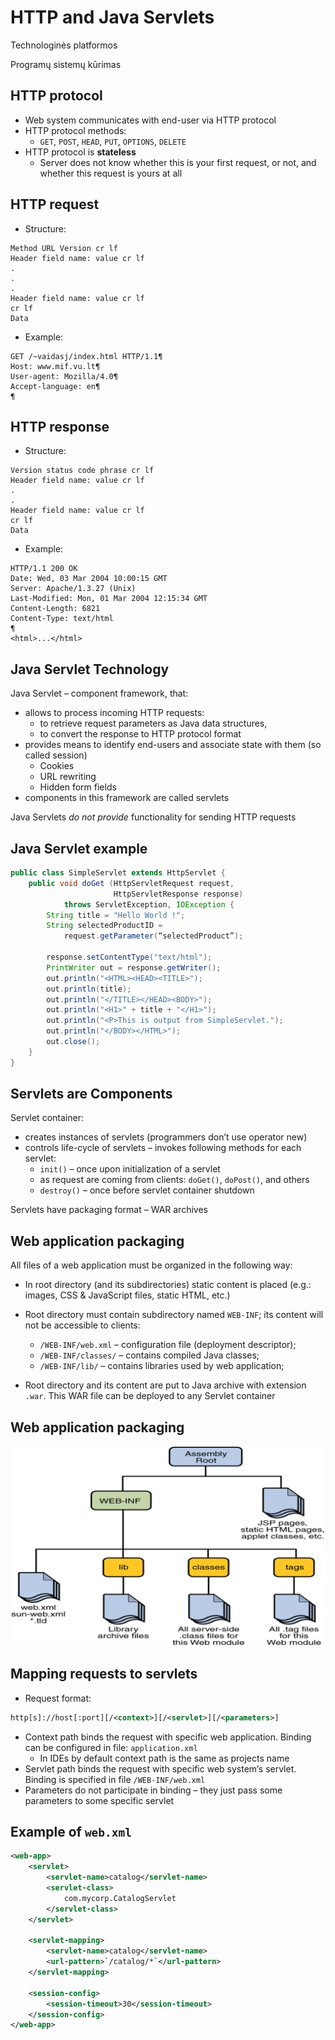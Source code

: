# HTTP and Java Servlets

Technologinės platformos

Programų sistemų kūrimas

## HTTP protocol

- Web system communicates with end-user via HTTP protocol
- HTTP protocol methods:
  - `GET`, `POST`, `HEAD`, `PUT`, `OPTIONS`, `DELETE`
- HTTP protocol is **stateless**
  - Server does not know whether this is your first request, or not, and whether this request is yours at all

## HTTP request 

- Structure: 
```http
Method URL Version cr lf
Header field name: value cr lf
.
.
.
Header field name: value cr lf
cr lf
Data
```

- Example:
```http
GET /~vaidasj/index.html HTTP/1.1¶
Host: www.mif.vu.lt¶
User-agent: Mozilla/4.0¶
Accept-language: en¶
¶
```

## HTTP response 

- Structure: 
```http
Version status code phrase cr lf
Header field name: value cr lf
.
.
Header field name: value cr lf
cr lf
Data
```

- Example:
```http
HTTP/1.1 200 OK
Date: Wed, 03 Mar 2004 10:00:15 GMT
Server: Apache/1.3.27 (Unix)
Last-Modified: Mon, 01 Mar 2004 12:15:34 GMT
Content-Length: 6821
Content-Type: text/html
¶
<html>...</html>
```

## Java Servlet Technology

Java Servlet – component framework, that:
- allows to process incoming HTTP requests: 
  - to retrieve request parameters as Java data structures,
  - to convert the response to HTTP protocol format
- provides means to identify end-users and associate state with them (so called session)
  - Cookies
  - URL rewriting
  - Hidden form fields
- components in this framework are called servlets

Java Servlets _do not provide_ functionality for sending HTTP requests

## Java Servlet example

```java
public class SimpleServlet extends HttpServlet { 
    public void doGet (HttpServletRequest request,
                       HttpServletResponse response)
            throws ServletException, IOException {
        String title = "Hello World !";
        String selectedProductID = 
            request.getParameter(“selectedProduct”);

        response.setContentType("text/html");
        PrintWriter out = response.getWriter();
        out.println("<HTML><HEAD><TITLE>");
        out.println(title);
        out.println("</TITLE></HEAD><BODY>");
        out.println("<H1>" + title + "</H1>");
        out.println("<P>This is output from SimpleServlet.");
        out.println("</BODY></HTML>");
        out.close();
    }
}
```

## Servlets are Components

Servlet container: 
- creates instances of servlets (programmers don’t use operator new) 
- controls life-cycle of servlets – invokes following methods for each servlet:
  - `init()` – once upon initialization of a servlet
  - as request are coming from clients: `doGet()`, `doPost()`, and others
  - `destroy()` – once before servlet container shutdown

Servlets have packaging format – WAR archives

## Web application packaging

All files of a web application must be organized in the following way:
- In root directory (and its subdirectories) static content is placed (e.g.: images, CSS & JavaScript files, static HTML, etc.)
- Root directory must contain subdirectory named `WEB-INF`; its content will not be accessible to clients:
  - `/WEB-INF/web.xml` – configuration file (deployment descriptor);
  - `/WEB-INF/classes/` – contains compiled Java classes;
  - `/WEB-INF/lib/` – contains libraries used by web application;

- Root directory and its content are put to Java archive with extension `.war`. This WAR file can be deployed to any Servlet container

## Web application packaging

![WAR](images/java-war.png "WAR")

## Mapping requests to servlets

- Request format:

```xml
http[s]://host[:port][/<context>][/<servlet>][/<parameters>]
```
- Context path binds the request with specific web application. Binding can be configured in file: `application.xml`
  - In IDEs by default context path is the same as projects name
- Servlet path binds the request with specific web system‘s servlet. Binding is specified in file `/WEB-INF/web.xml`
- Parameters do not participate in binding – they just pass some parameters to some specific servlet

## Example of `web.xml`

```xml
<web-app>
    <servlet>
        <servlet-name>catalog</servlet-name>
        <servlet-class>
            com.mycorp.CatalogServlet
        </servlet-class>
    </servlet>

    <servlet-mapping>
        <servlet-name>catalog</servlet-name>
        <url-pattern>`/catalog/*`</url-pattern>
    </servlet-mapping>

    <session-config>
        <session-timeout>30</session-timeout>
    </session-config>
</web-app>
```
